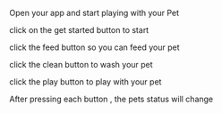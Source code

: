 Open your app and start playing with your Pet 


click on the get started button to start 


click the feed button so you can feed your pet 


click the clean button to wash your pet 


click the play button to play with your pet 


After pressing each button , the pets status will change 
